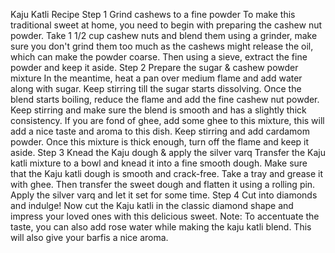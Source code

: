  Kaju Katli Recipe
Step 1 Grind cashews to a fine powder
To make this traditional sweet at home, you need to begin with preparing the cashew nut powder. Take 1 1/2 cup cashew nuts and blend them using a grinder, make sure you don't grind them too much as the cashews might release the oil, which can make the powder coarse. Then using a sieve, extract the fine powder and keep it aside.
Step 2 Prepare the sugar & cashew powder mixture
In the meantime, heat a pan over medium flame and add water along with sugar. Keep stirring till the sugar starts dissolving. Once the blend starts boiling, reduce the flame and add the fine cashew nut powder. Keep stirring and make sure the blend is smooth and has a slightly thick consistency. If you are fond of ghee, add some ghee to this mixture, this will add a nice taste and aroma to this dish. Keep stirring and add cardamom powder. Once this mixture is thick enough, turn off the flame and keep it aside.
Step 3 Knead the Kaju dough & apply the silver varq
Transfer the Kaju katli mixture to a bowl and knead it into a fine smooth dough. Make sure that the Kaju katli dough is smooth and crack-free. Take a tray and grease it with ghee. Then transfer the sweet dough and flatten it using a rolling pin. Apply the silver varq and let it set for some time.
Step 4 Cut into diamonds and indulge!
Now cut the Kaju katli in the classic diamond shape and impress your loved ones with this delicious sweet. Note: To accentuate the taste, you can also add rose water while making the kaju katli blend. This will also give your barfis a nice aroma.
